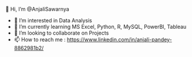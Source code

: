 👋 Hi, I’m @AnjaliSawarnya
- 👀 I’m interested in Data Analysis
- 🌱 I’m currently learning MS Excel, Python, R, MySQL, PowerBI, Tableau
- 💞️ I’m looking to collaborate on Projects
- 📫 How to reach me : https://www.linkedin.com/in/anjali-pandey-8862981b2/

<!---
AnjaliSawarnya/AnjaliSawarnya is a ✨ special ✨ repository because its `README.md` (this file) appears on your GitHub profile.
You can click the Preview link to take a look at your changes.
--->
